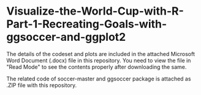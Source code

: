 # Visualize-the-World-Cup-with-R-Part-1-Recreating-Goals-with-ggsoccer-and-ggplot2

The details of the codeset and plots are included in the attached Microsoft Word Document (.docx) file in this repository. 
You need to view the file in "Read Mode" to see the contents properly after downloading the same.

The related code of soccer-master and ggsoccer package is attached as .ZIP file with this repository.
